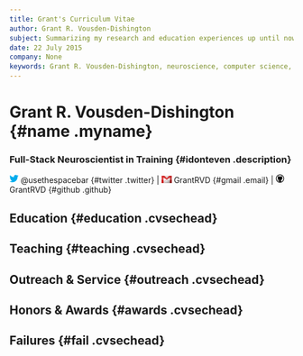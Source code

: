 ```yaml
---
title: Grant's Curriculum Vitae
author: Grant R. Vousden-Dishington
subject: Summarizing my research and education experiences up until now in a web-friendly format
date: 22 July 2015
company: None
keywords: Grant R. Vousden-Dishington, neuroscience, computer science, programming, machine learning, electrophysiology, computational psychiatry, CV
---
```


# Grant R. Vousden-Dishington {#name .myname}

### Full-Stack Neuroscientist in Training {#idonteven .description}

![](icons/twitter.png) @usethespacebar {#twitter .twitter} | 
![](icons/gmail.png) GrantRVD {#gmail .email} | 
![](icons/github.png) GrantRVD {#github .github}

## Education {#education .cvsechead}

## Teaching {#teaching .cvsechead}

## Outreach & Service {#outreach .cvsechead}

## Honors & Awards {#awards .cvsechead}

## Failures {#fail .cvsechead}